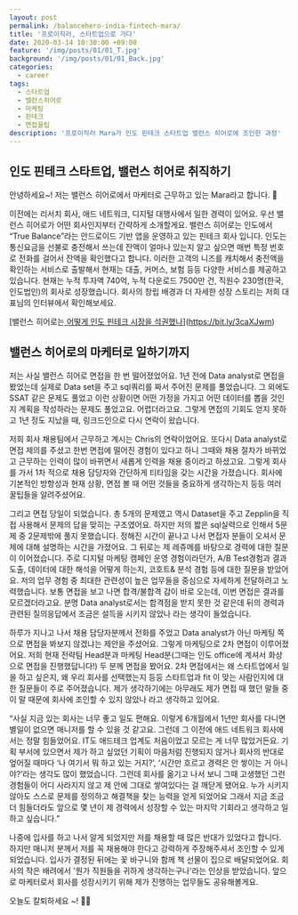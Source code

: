 ```yaml
---
layout: post
permalink: /balancehero-india-fintech-mara/
title: '프로이직러, 스타트업으로 가다'
date: 2020-03-14 10:30:00 +09:00
feature: '/img/posts/01/01_T.jpg'
background: '/img/posts/01/01_Back.jpg'
categories:
  - career
tags:
  - 스타트업
  - 밸런스히어로
  - 마케팅
  - 핀테크
  - 면접꿀팁
description: '프로이직러 Mara가 인도 핀테크 스타트업 밸런스 히어로에 조인한 과정'
---
```


## 인도 핀테크 스타트업, 밸런스 히어로 취직하기

안녕하세요~!
저는 밸런스 히어로에서 마케터로 근무하고 있는 Mara라고 합니다. 🐳

이전에는 리서치 회사, 애드 네트워크, 디지털 대행사에서 일한 경력이 있어요. 우선 밸런스 히어로가 어떤 회사인지부터 간략하게 소개할게요. 밸런스 히어로는 인도에서 “True Balance”라는 안드로이드 기반 앱을 운영하고 있는 핀테크 회사 입니다. 인도는 통신요금을 선불로 충전해서 쓰는데 잔액이 얼마나 있는지 알고 싶으면 매번 특정 번호로 전화를 걸어서 잔액을 확인했다고 합니다. 이러한 고객의 니즈를 캐치해서 충전액을 확인하는 서비스로 출발해서 현재는 대출, 커머스, 보험 등등 다양한 서비스를 제공하고 있습니다. 현재는 누적 투자액 740억, 누적 다운로드 7500만 건, 직원수 230명(한국, 인도법인)의 회사로 성장했습니다. 회사의 창립 배경과 더 자세한 성장 스토리는 저희 대표님의 인터뷰에서 확인해보세요.

[밸런스 히어로는[ 어떻게 인도 핀테크 시장을 석권했나](https://bit.ly/3caXJwm)](https://bit.ly/3caXJwm)

## 밸런스 히어로의 마케터로 일하기까지

저는 사실 밸런스 히어로 면접을 한 번 떨어졌었어요. 1년 전에 Data analyst로 면접을 봤었는데 실제로 Data set을 주고 sql쿼리를 짜서 주어진 문제를 풀었습니다. 그 외에도 SSAT 같은 문제도 풀었고 이런 상황이면 어떤 가정을 가지고 어떤 데이터를 뽑을 것인지 계획을 작성하라는 문제도 풀었고요. 어렵더라고요. 그렇게 면접의 기회도 얻지 못하고 1년 정도 지났을 때, 링크드인으로 다시 연락이 왔습니다.

저희 회사 채용팀에서 근무하고 계시는 Chris의 연락이었어요. 또다시 Data analyst로 면접 제의를 주셨고 한번 면접에 떨어진 경험이 있다고 하니 그때와 채용 절차가 바뀌었고 근무하는 인력이 많이 바뀌면서 새롭게 인력을 채용 중이라고 하셨고요. 그렇게 회사를 가서 1차 적으로 채용 담당자와 간단하게 티타임을 갖는 시간을 가졌습니다. 회사에 기본적인 방향성과 현재 상황, 면접 볼 때 어떤 것들을 중요하게 생각하는지 등등 여러 꿀팁들을 알려주셨어요.

그리고 면접 당일이 되었습니다. 총 5개의 문제였고 역시 Dataset을 주고 Zepplin을 직접 사용해서 문제의 답을 맞히는 구조였어요. 하지만 저의 짧은 sql실력으로 인해서 5문제 중 2문제밖에 풀지 못했습니다. 정해진 시간이 끝나고 나서 면접자 분들이 오셔서 문제에 대해 설명하는 시간을 가졌어요. 그 뒤로는 제 레쥬메를 바탕으로 경력에 대한 질문이 이어졌습니다. 주로 디지털 마케팅 캠페인 운영 경험이라던가, A/B Test경험과 결과 도출, 데이터에 대한 해석을 어떻게 하는지, 코호트& 분석 경험 등에 대한 질문을 받았어요. 저의 업무 경험 중 최대한 관련성이 높은 업무들을 중심으로 자세하게 전달하려고 노력했습니다. 보통 면접을 보고 나면 합격/불합격 감이 바로 오는데, 이번 면접은 결과를 모르겠더라고요. 분명 Data analyst로서는 합격점을 받지 못한 것 같은데 뒤의 경력과 관련된 질의응답에서 조금은 설득을 시키지 않았나 라는 생각이 들었습니다.

하루가 지나고 나서 채용 담당자분께서 전화를 주었고 Data analyst가 아닌 마케팅 쪽으로 면접을 봐보지 않겠냐는 제안을 주셨어요. 그렇게 마케팅으로 2차 면접이 이루어졌어요. 저희 현재 전략팀 Head분과 마케팅 Head분(그때는 인도 office에 계셔서 화상으로 면접을 진행했답니다!) 두 분께 면접을 봤어요. 2차 면접에서는 왜 스타트업에서 일을 하고 싶은지, 왜 우리 회사를 선택했는지 등등 스타트업과 fit 이 맞는 사람인지에 대한 질문들이 주로 주어졌습니다. 제가 생각하기에는 아무래도 제가 면접 때 했던 말들 중 이 말 때문에 회사에 조인할 수 있지 않았나 라고 생각하고 있어요.

“사실 지금 있는 회사는 너무 좋고 일도 편해요. 이렇게 6개월에서 1년만 회사를 다니면 별일이 없으면 매니저를 할 수 있을 것 같고요. 그런데 그 이전에 애드 네트워크 회사에서는 정말 힘들었어요. IT도 애드테크 업계도 처음이었고 모르는 게 너무 많았거든요. 기획 부서에 있으면서 제가 하고 싶었던 기획이 마음처럼 진행되지 않거나 회사의 반대로 엎어질 때마다 ‘나 여기서 뭐 하고 있는 거지?’, ‘시간만 흐르고 경력은 안 쌓이는 거 아니야?’라는 생각도 많이 했었습니다. 그런데 회사를 옮기고 나서 보니 그때 고생했던 그런 경험들이 어디 사라지지 않고 제 안에 그대로 쌓여있다는 걸 깨닫게 됐어요. 누가 시키지 않아도 스스로 문제를 정의하고 해결책을 찾는 능력을 얻게 되었어요 그래서 지금 조금 더 힘들더라도 앞으로 몇 년이 제 경력에서 성장할 수 있는 마지막 기회라고 생각하고 일하고 싶습니다.”

나중에 입사를 하고 나서 알게 되었지만 저를 채용할 때 많은 반대가 있었다고 합니다. 하지만 매니저 분께서 저를 꼭 채용해야 한다고 강력하게 주장해주셔서 조인할 수 있게 되었습니다. 입사가 결정된 뒤에는 꽃 바구니와 함께 책 선물이 집으로 배달되었어요. 회사의 작은 배려에서 '뭔가 직원들을 귀하게 생각하는구나'라는 인상을 받았습니다. 앞으로 마케터로서 회사를 성장시키기 위해 제가 진행하는 업무들도 공유해볼게요.

오늘도 칼퇴하세요 ~! 🙋‍♀️